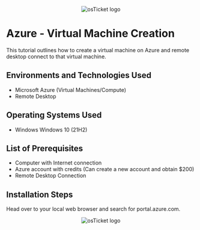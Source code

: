 <p align="center">
<img src="https://i.imgur.com/OI988z4.png" alt="osTicket logo"/>
</p>

<h1> Azure - Virtual Machine Creation</h1>
This tutorial outlines how to create a virtual machine on Azure and remote desktop connect to that virtual machine. <br />

<h2>Environments and Technologies Used</h2>

- Microsoft Azure (Virtual Machines/Compute)
- Remote Desktop

<h2>Operating Systems Used </h2>

- Windows Windows 10 (21H2)

<h2>List of Prerequisites</h2>

- Computer with Internet connection
- Azure account with credits (Can create a new account and obtain $200)
- Remote Desktop Connection

<h2>Installation Steps</h2>

Head over to your local web browser and search for portal.azure.com.

<p align="center">
<img src="https://i.imgur.com/plMdnMb.png" alt="osTicket logo"/>
</p>


